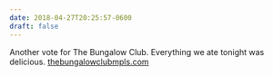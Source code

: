 ```yaml
---
date: 2018-04-27T20:25:57-0600
draft: false
---
```




Another vote for The Bungalow Club. Everything we ate tonight was delicious. [thebungalowclubmpls.com](https://thebungalowclubmpls.com/)



